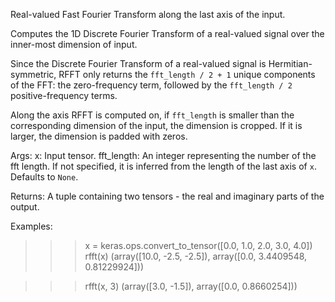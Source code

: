 Real-valued Fast Fourier Transform along the last axis of the input.

Computes the 1D Discrete Fourier Transform of a real-valued signal over the
inner-most dimension of input.

Since the Discrete Fourier Transform of a real-valued signal is
Hermitian-symmetric, RFFT only returns the `fft_length / 2 + 1` unique
components of the FFT: the zero-frequency term, followed by the
`fft_length / 2` positive-frequency terms.

Along the axis RFFT is computed on, if `fft_length` is smaller than the
corresponding dimension of the input, the dimension is cropped. If it is
larger, the dimension is padded with zeros.

Args:
    x: Input tensor.
    fft_length: An integer representing the number of the fft length. If not
        specified, it is inferred from the length of the last axis of `x`.
        Defaults to `None`.

Returns:
    A tuple containing two tensors - the real and imaginary parts of the
    output.

Examples:

>>> x = keras.ops.convert_to_tensor([0.0, 1.0, 2.0, 3.0, 4.0])
>>> rfft(x)
(array([10.0, -2.5, -2.5]), array([0.0, 3.4409548, 0.81229924]))

>>> rfft(x, 3)
(array([3.0, -1.5]), array([0.0, 0.8660254]))
